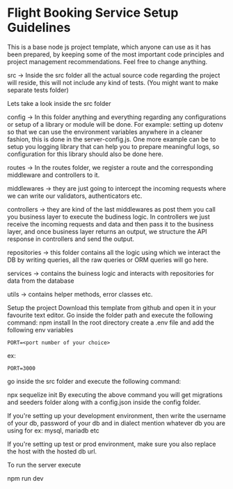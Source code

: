 # Flight Booking Service Setup Guidelines

This is a base node js project template, which anyone can use as it has been prepared, by keeping some of the most important code principles and project management recommendations. Feel free to change anything.

src -> Inside the src folder all the actual source code regarding the project will reside, this will not include any kind of tests. (You might want to make separate tests folder)

Lets take a look inside the src folder

config -> In this folder anything and everything regarding any configurations or setup of a library or module will be done. For example: setting up dotenv so that we can use the environment variables anywhere in a cleaner fashion, this is done in the server-config.js. One more example can be to setup you logging library that can help you to prepare meaningful logs, so configuration for this library should also be done here.

routes -> In the routes folder, we register a route and the corresponding middleware and controllers to it.

middlewares -> they are just going to intercept the incoming requests where we can write our validators, authenticators etc.

controllers -> they are kind of the last middlewares as post them you call you business layer to execute the budiness logic. In controllers we just receive the incoming requests and data and then pass it to the business layer, and once business layer returns an output, we structure the API response in controllers and send the output.

repositories -> this folder contains all the logic using which we interact the DB by writing queries, all the raw queries or ORM queries will go here.

services -> contains the buiness logic and interacts with repositories for data from the database

utils -> contains helper methods, error classes etc.

Setup the project
Download this template from github and open it in your favourite text editor.
Go inside the folder path and execute the following command:
npm install
In the root directory create a .env file and add the following env variables

    PORT=<port number of your choice>

ex:

    PORT=3000

go inside the src folder and execute the following command:

npx sequelize init
By executing the above command you will get migrations and seeders folder along with a config.json inside the config folder.

If you're setting up your development environment, then write the username of your db, password of your db and in dialect mention whatever db you are using for ex: mysql, mariadb etc

If you're setting up test or prod environment, make sure you also replace the host with the hosted db url.

To run the server execute

npm run dev
